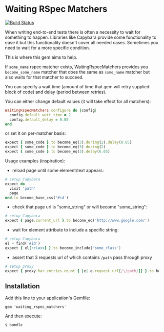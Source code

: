 # Waiting RSpec Matchers

[![Build Status](https://travis-ci.org/abotalov/waiting_rspec_matchers.svg?branch=master)](https://travis-ci.org/abotalov/waiting_rspec_matchers)

When writing end-to-end tests there is often a necessity to wait for something to happen. Libraries like Capybara provide some functionality to ease it but this functionality doesn't cover all needed cases. Sometimes you need to wait for a more specific condition.

This is where this gem aims to help.

If `some_name` rspec matcher exists, WaitingRspecMatchers provides you `become_some_name` matcher that does the same as `some_name` matcher but also waits for that matcher to succeed.

You can specify a wait time (amount of time that gem will retry supplied block of code) and delay (period between retries).

You can either change default values (it will take effect for all matchers):

```ruby
WaitingRspecMatchers.configure do |config|
  config.default_wait_time = 2
  config.default_delay = 0.05
end
```

or set it on per-matcher basis:

```ruby
expect { some_code }.to become_eq(3).during(2).delay(0.05)
expect { some_code }.to become_eq(3).during(2)
expect { some_code }.to become_eq(3).delay(0.05)
```

Usage examples (inspiration):

* reload page until some element/text appears:

```ruby
# setup Capybara
expect do
  visit 'path'
  page
end.to become_have_css('#id')
```

* check that page url is "some_string" or will become "some_string":

```ruby
# setup Capybara
expect { page.current_url }.to become_eq('http://www.google.com/')
```

* wait for element attribute to include a specific string:

```ruby
# setup Capybara
el = find('#id')
expect { el[:class] }.to become_include('some_class')
```

* assert that 3 requests url of which contains `/path` pass through proxy

```ruby
# setup proxy
expect { proxy.har.entries.count { |e| e.request.url[/\/path/]} }.to become_eq(3)
```

## Installation

Add this line to your application's Gemfile:

    gem 'waiting_rspec_matchers'

And then execute:

    $ bundle
